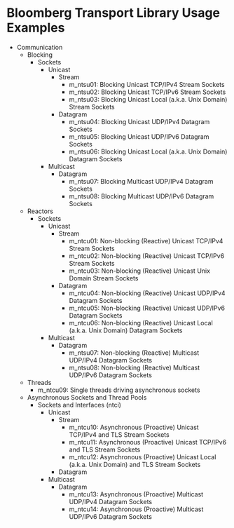 # Bloomberg Transport Library Usage Examples

- Communication
    - Blocking
        - Sockets
            - Unicast
                - Stream
                    - m_ntsu01: Blocking Unicast TCP/IPv4 Stream Sockets
                    - m_ntsu02: Blocking Unicast TCP/IPv6 Stream Sockets
                    - m_ntsu03: Blocking Unicast Local (a.k.a. Unix Domain) Stream Sockets
                - Datagram
                    - m_ntsu04: Blocking Unicast UDP/IPv4 Datagram Sockets
                    - m_ntsu05: Blocking Unicast UDP/IPv6 Datagram Sockets
                    - m_ntsu06: Blocking Unicast Local (a.k.a. Unix Domain) Datagram Sockets
            - Multicast
                - Datagram
                    - m_ntsu07: Blocking Multicast UDP/IPv4 Datagram Sockets
                    - m_ntsu08: Blocking Multicast UDP/IPv6 Datagram Sockets
    - Reactors
        - Sockets
            - Unicast
                - Stream
                    - m_ntcu01: Non-blocking (Reactive) Unicast TCP/IPv4 Stream Sockets
                    - m_ntcu02: Non-blocking (Reactive) Unicast TCP/IPv6 Stream Sockets
                    - m_ntcu03: Non-blocking (Reactive) Unicast Unix Domain Stream Sockets
                - Datagram
                    - m_ntcu04: Non-blocking (Reactive) Unicast UDP/IPv4 Datagram Sockets
                    - m_ntcu05: Non-blocking (Reactive) Unicast UDP/IPv6 Datagram Sockets
                    - m_ntcu06: Non-blocking (Reactive) Unicast Local (a.k.a. Unix Domain) Datagram Sockets
            - Multicast
                - Datagram
                    - m_ntsu07: Non-blocking (Reactive) Multicast UDP/IPv4 Datagram Sockets
                    - m_ntsu08: Non-blocking (Reactive) Multicast UDP/IPv6 Datagram Sockets
    - Threads
        - m_ntcu09: Single threads driving asynchronous sockets
    - Asynchronous Sockets and Thread Pools
        - Sockets and Interfaces (ntci)
            - Unicast
                - Stream
                    - m_ntcu10: Asynchronous (Proactive) Unicast TCP/IPv4 and TLS Stream Sockets
                    - m_ntcu11: Asynchronous (Proactive) Unicast TCP/IPv6 and TLS Stream Sockets
                    - m_ntcu12: Asynchronous (Proactive) Unicast Local (a.k.a. Unix Domain) and TLS Stream Sockets
                - Datagram
            - Multicast
                - Datagram
                    - m_ntcu13: Asynchronous (Proactive) Multicast UDP/IPv4 Datagram Sockets
                    - m_ntcu14: Asynchronous (Proactive) Multicast UDP/IPv6 Datagram Sockets
